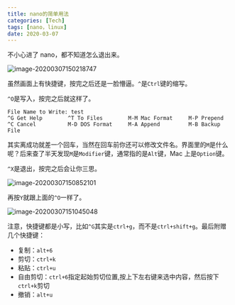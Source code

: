 ```yaml
---
title: nano的简单用法
categories: [Tech]
tags: [nano，linux]
date: 2020-03-07
---
```


不小心进了 nano，都不知道怎么退出来。

<!-- more -->

![image-20200307150218747](https://tobyqin.github.io/images/image-20200307150218747.png)

虽然画面上有快捷键，按完之后还是一脸懵逼。`^`是`Ctrl`键的缩写。

`^O`是写入，按完之后就这样了。

```
File Name to Write: test
^G Get Help        ^T To Files        M-M Mac Format     M-P Prepend
^C Cancel          M-D DOS Format     M-A Append         M-B Backup File
```

其实离成功就差一个回车，当然在回车前你还可以修改文件名。界面里的`M`是什么呢？后来查了半天发现`M`是`Modifier`键，通常指的是`Alt`键，Mac 上是`Option`键。

`^X`是退出，按完之后会让你三思。

![image-20200307150852101](https://tobyqin.github.io/images/image-20200307150852101.png)

再按`Y`就跟上面的`^O`一样了。

![image-20200307151045048](https://tobyqin.github.io/images/image-20200307151045048.png)

注意，快捷键都是小写，比如`^G`其实是`ctrl+g`，而不是`ctrl+shift+g`。最后附赠几个快捷键：

- 复制：`alt+6`
- 剪切：`ctrl+k`
- 粘贴：`ctrl+u`
- 自由剪切：`ctrl+6`指定起始剪切位置,按上下左右键来选中内容，然后按下`ctrl+k`剪切
- 撤销：`alt+u`
